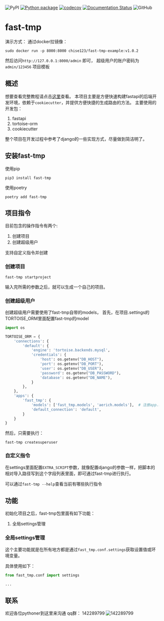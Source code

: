 ![PyPI](https://img.shields.io/pypi/v/fast-tmp?color=gree)
[![Python package](https://github.com/Chise1/fast-tmp/actions/workflows/python-package.yml/badge.svg)](https://github.com/Chise1/fast-tmp/actions/workflows/python-package.yml)
[![codecov](https://codecov.io/gh/Chise1/fast-tmp/branch/main/graph/badge.svg?token=7CZE532R0H)](https://codecov.io/gh/Chise1/fast-tmp)
[![Documentation Status](https://readthedocs.org/projects/fast-tmp/badge/?version=latest)](https://fast-tmp.readthedocs.io/?badge=latest)
![GitHub](https://img.shields.io/github/license/Chise1/fast-tmp)

# fast-tmp

演示方式：
通过docker拉镜像：

```shell
sudo docker run -p 8000:8000 chise123/fast-tmp-example:v1.0.2
```

然后访问```http://127.0.0.1:8000/admin``` 即可，
超级用户的账户密码为```admin/123456```
项目模板

## 概述
想要查看完整教程请点击[这里](https://fast-tmp.readthedocs.io/?badge=latest)查看。
本项目主要是方便快速构建fastapi的后端开发环境，依赖于```cookiecutter```，并提供方便快捷的生成路由的方法。
主要使用的开发包：

1. fastapi
2. tortoise-orm
3. cookiecutter

整个项目在开发过程中参考了django的一些实现方式，尽量做到简洁明了。

## 安装fast-tmp

使用pip

```shell script
pip3 install fast-tmp
```

使用poetry

```shell script
poetry add fast-tmp
```

## 项目指令

目前包含的操作指令有两个:

1. 创建项目
2. 创建超级用户

支持自定义指令并创建

### 创建项目

```shell script
fast-tmp startproject
```

输入完所需的参数之后，就可以生成一个自己的项目。

### 创建超级用户

创建超级用户需要使用了fast-tmp自带的models，
首先，在项目.settings的TORTOISE_ORM里面配置fast-tmp的model

```python
import os

TORTOISE_ORM = {
    'connections': {
        'default': {
            'engine': 'tortoise.backends.mysql',
            'credentials': {
                'host': os.getenv("DB_HOST"),
                'port': os.getenv("DB_PORT"),
                'user': os.getenv("DB_USER"),
                'password': os.getenv("DB_PASSWORD"),
                'database': os.getenv("DB_NAME"),
            }
        },
    },
    'apps': {
        'fast_tmp': {
            'models': ['fast_tmp.models', 'aerich.models'],  # 注册app.models
            'default_connection': 'default',
        }
    }
}
```

然后，只需要执行：

```shell script
fast-tmp createsuperuser
```

### 自定义指令

在settings里面配置```EXTRA_SCRIPT```参数，就像配置django的参数一样，把脚本的相对导入路径写到这个字段列表里面，即可通过fast-tmp进行执行。

可以通过```fast-tmp --help```查看当前有哪些执行指令

## 功能

初始化项目之后，fast-tmp包里面有如下功能：

1. 全局settings管理

### 全局settings管理

这个主要功能就是在所有地方都是通过```fast_tmp.conf.settings```获取设置值或环境变量。

具体使用如下：

```python
from fast_tmp.conf import settings

...
```

## 联系

欢迎各位pythoner到这里来沟通
qq群： 142289799
![142289799](./docs/images/qq群.jpg)